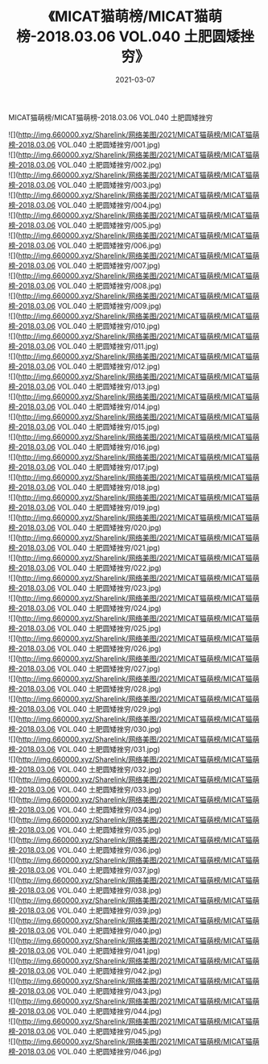 ﻿---
layout: post
title:  《MICAT猫萌榜/MICAT猫萌榜-2018.03.06 VOL.040 土肥圆矮挫穷》
date:   2021-03-07
img: http://img.660000.xyz/Sharelink/网络美图/2021/MICAT猫萌榜/MICAT猫萌榜-2018.03.06 VOL.040 土肥圆矮挫穷/000.jpg
categories: [美女, 清纯, 唯美]
---

MICAT猫萌榜/MICAT猫萌榜-2018.03.06 VOL.040 土肥圆矮挫穷

 ![](http://img.660000.xyz/Sharelink/网络美图/2021/MICAT猫萌榜/MICAT猫萌榜-2018.03.06 VOL.040 土肥圆矮挫穷/001.jpg) <br>![](http://img.660000.xyz/Sharelink/网络美图/2021/MICAT猫萌榜/MICAT猫萌榜-2018.03.06 VOL.040 土肥圆矮挫穷/002.jpg) <br>![](http://img.660000.xyz/Sharelink/网络美图/2021/MICAT猫萌榜/MICAT猫萌榜-2018.03.06 VOL.040 土肥圆矮挫穷/003.jpg) <br>![](http://img.660000.xyz/Sharelink/网络美图/2021/MICAT猫萌榜/MICAT猫萌榜-2018.03.06 VOL.040 土肥圆矮挫穷/004.jpg) <br>![](http://img.660000.xyz/Sharelink/网络美图/2021/MICAT猫萌榜/MICAT猫萌榜-2018.03.06 VOL.040 土肥圆矮挫穷/005.jpg) <br>![](http://img.660000.xyz/Sharelink/网络美图/2021/MICAT猫萌榜/MICAT猫萌榜-2018.03.06 VOL.040 土肥圆矮挫穷/006.jpg) <br>![](http://img.660000.xyz/Sharelink/网络美图/2021/MICAT猫萌榜/MICAT猫萌榜-2018.03.06 VOL.040 土肥圆矮挫穷/007.jpg) <br>![](http://img.660000.xyz/Sharelink/网络美图/2021/MICAT猫萌榜/MICAT猫萌榜-2018.03.06 VOL.040 土肥圆矮挫穷/008.jpg) <br>![](http://img.660000.xyz/Sharelink/网络美图/2021/MICAT猫萌榜/MICAT猫萌榜-2018.03.06 VOL.040 土肥圆矮挫穷/009.jpg) <br>![](http://img.660000.xyz/Sharelink/网络美图/2021/MICAT猫萌榜/MICAT猫萌榜-2018.03.06 VOL.040 土肥圆矮挫穷/010.jpg) <br>![](http://img.660000.xyz/Sharelink/网络美图/2021/MICAT猫萌榜/MICAT猫萌榜-2018.03.06 VOL.040 土肥圆矮挫穷/011.jpg) <br>![](http://img.660000.xyz/Sharelink/网络美图/2021/MICAT猫萌榜/MICAT猫萌榜-2018.03.06 VOL.040 土肥圆矮挫穷/012.jpg) <br>![](http://img.660000.xyz/Sharelink/网络美图/2021/MICAT猫萌榜/MICAT猫萌榜-2018.03.06 VOL.040 土肥圆矮挫穷/013.jpg) <br>![](http://img.660000.xyz/Sharelink/网络美图/2021/MICAT猫萌榜/MICAT猫萌榜-2018.03.06 VOL.040 土肥圆矮挫穷/014.jpg) <br>![](http://img.660000.xyz/Sharelink/网络美图/2021/MICAT猫萌榜/MICAT猫萌榜-2018.03.06 VOL.040 土肥圆矮挫穷/015.jpg) <br>![](http://img.660000.xyz/Sharelink/网络美图/2021/MICAT猫萌榜/MICAT猫萌榜-2018.03.06 VOL.040 土肥圆矮挫穷/016.jpg) <br>![](http://img.660000.xyz/Sharelink/网络美图/2021/MICAT猫萌榜/MICAT猫萌榜-2018.03.06 VOL.040 土肥圆矮挫穷/017.jpg) <br>![](http://img.660000.xyz/Sharelink/网络美图/2021/MICAT猫萌榜/MICAT猫萌榜-2018.03.06 VOL.040 土肥圆矮挫穷/018.jpg) <br>![](http://img.660000.xyz/Sharelink/网络美图/2021/MICAT猫萌榜/MICAT猫萌榜-2018.03.06 VOL.040 土肥圆矮挫穷/019.jpg) <br>![](http://img.660000.xyz/Sharelink/网络美图/2021/MICAT猫萌榜/MICAT猫萌榜-2018.03.06 VOL.040 土肥圆矮挫穷/020.jpg) <br>![](http://img.660000.xyz/Sharelink/网络美图/2021/MICAT猫萌榜/MICAT猫萌榜-2018.03.06 VOL.040 土肥圆矮挫穷/021.jpg) <br>![](http://img.660000.xyz/Sharelink/网络美图/2021/MICAT猫萌榜/MICAT猫萌榜-2018.03.06 VOL.040 土肥圆矮挫穷/022.jpg) <br>![](http://img.660000.xyz/Sharelink/网络美图/2021/MICAT猫萌榜/MICAT猫萌榜-2018.03.06 VOL.040 土肥圆矮挫穷/023.jpg) <br>![](http://img.660000.xyz/Sharelink/网络美图/2021/MICAT猫萌榜/MICAT猫萌榜-2018.03.06 VOL.040 土肥圆矮挫穷/024.jpg) <br>![](http://img.660000.xyz/Sharelink/网络美图/2021/MICAT猫萌榜/MICAT猫萌榜-2018.03.06 VOL.040 土肥圆矮挫穷/025.jpg) <br>![](http://img.660000.xyz/Sharelink/网络美图/2021/MICAT猫萌榜/MICAT猫萌榜-2018.03.06 VOL.040 土肥圆矮挫穷/026.jpg) <br>![](http://img.660000.xyz/Sharelink/网络美图/2021/MICAT猫萌榜/MICAT猫萌榜-2018.03.06 VOL.040 土肥圆矮挫穷/027.jpg) <br>![](http://img.660000.xyz/Sharelink/网络美图/2021/MICAT猫萌榜/MICAT猫萌榜-2018.03.06 VOL.040 土肥圆矮挫穷/028.jpg) <br>![](http://img.660000.xyz/Sharelink/网络美图/2021/MICAT猫萌榜/MICAT猫萌榜-2018.03.06 VOL.040 土肥圆矮挫穷/029.jpg) <br>![](http://img.660000.xyz/Sharelink/网络美图/2021/MICAT猫萌榜/MICAT猫萌榜-2018.03.06 VOL.040 土肥圆矮挫穷/030.jpg) <br>![](http://img.660000.xyz/Sharelink/网络美图/2021/MICAT猫萌榜/MICAT猫萌榜-2018.03.06 VOL.040 土肥圆矮挫穷/031.jpg) <br>![](http://img.660000.xyz/Sharelink/网络美图/2021/MICAT猫萌榜/MICAT猫萌榜-2018.03.06 VOL.040 土肥圆矮挫穷/032.jpg) <br>![](http://img.660000.xyz/Sharelink/网络美图/2021/MICAT猫萌榜/MICAT猫萌榜-2018.03.06 VOL.040 土肥圆矮挫穷/033.jpg) <br>![](http://img.660000.xyz/Sharelink/网络美图/2021/MICAT猫萌榜/MICAT猫萌榜-2018.03.06 VOL.040 土肥圆矮挫穷/034.jpg) <br>![](http://img.660000.xyz/Sharelink/网络美图/2021/MICAT猫萌榜/MICAT猫萌榜-2018.03.06 VOL.040 土肥圆矮挫穷/035.jpg) <br>![](http://img.660000.xyz/Sharelink/网络美图/2021/MICAT猫萌榜/MICAT猫萌榜-2018.03.06 VOL.040 土肥圆矮挫穷/036.jpg) <br>![](http://img.660000.xyz/Sharelink/网络美图/2021/MICAT猫萌榜/MICAT猫萌榜-2018.03.06 VOL.040 土肥圆矮挫穷/037.jpg) <br>![](http://img.660000.xyz/Sharelink/网络美图/2021/MICAT猫萌榜/MICAT猫萌榜-2018.03.06 VOL.040 土肥圆矮挫穷/038.jpg) <br>![](http://img.660000.xyz/Sharelink/网络美图/2021/MICAT猫萌榜/MICAT猫萌榜-2018.03.06 VOL.040 土肥圆矮挫穷/039.jpg) <br>![](http://img.660000.xyz/Sharelink/网络美图/2021/MICAT猫萌榜/MICAT猫萌榜-2018.03.06 VOL.040 土肥圆矮挫穷/040.jpg) <br>![](http://img.660000.xyz/Sharelink/网络美图/2021/MICAT猫萌榜/MICAT猫萌榜-2018.03.06 VOL.040 土肥圆矮挫穷/041.jpg) <br>![](http://img.660000.xyz/Sharelink/网络美图/2021/MICAT猫萌榜/MICAT猫萌榜-2018.03.06 VOL.040 土肥圆矮挫穷/042.jpg) <br>![](http://img.660000.xyz/Sharelink/网络美图/2021/MICAT猫萌榜/MICAT猫萌榜-2018.03.06 VOL.040 土肥圆矮挫穷/043.jpg) <br>![](http://img.660000.xyz/Sharelink/网络美图/2021/MICAT猫萌榜/MICAT猫萌榜-2018.03.06 VOL.040 土肥圆矮挫穷/044.jpg) <br>![](http://img.660000.xyz/Sharelink/网络美图/2021/MICAT猫萌榜/MICAT猫萌榜-2018.03.06 VOL.040 土肥圆矮挫穷/045.jpg) <br>![](http://img.660000.xyz/Sharelink/网络美图/2021/MICAT猫萌榜/MICAT猫萌榜-2018.03.06 VOL.040 土肥圆矮挫穷/046.jpg) <br>
